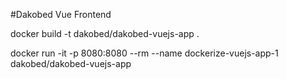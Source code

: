 #Dakobed Vue Frontend


docker build -t dakobed/dakobed-vuejs-app .

docker run -it -p 8080:8080 --rm --name dockerize-vuejs-app-1 dakobed/dakobed-vuejs-app